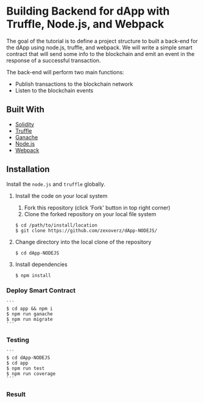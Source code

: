 # Building Backend for dApp with Truffle, Node.js, and Webpack

The goal of the tutorial is to define a project structure to built a back-end for the dApp using node.js, truffle, and webpack. 
We will write a simple smart contract that will send some info to the blockchain and emit an event in the response of a successful transaction.

The back-end will perform two main functions:

- Publish transactions to the blockchain network
- Listen to the blockchain events

## Built With

- [Solidity](https://solidity.readthedocs.io/en/v0.6.12/)
- [Truffle](https://www.trufflesuite.com/)
- [Ganache](https://www.trufflesuite.com/ganache)
- [Node.js](https://nodejs.org/en/)
- [Webpack](https://webpack.js.org/)

## Installation

Install the `node.js` and `truffle` globally.

1. Install the code on your local system

   1. Fork this repository (click 'Fork' button in top right corner)
   2. Clone the forked repository on your local file system

   ```
   $ cd /path/to/install/location
   $ git clone https://github.com/zexoverz/dApp-NODEJS/
   ```

2. Change directory into the local clone of the repository

   ```
   $ cd dApp-NODEJS
   ```

3. Install dependencies

   ```
   $ npm install
   ```

### Deploy Smart Contract

    ```
    $ cd app && npm i
    $ npm run ganache
    $ npm run migrate
    ```
    
### Testing

    ```
    $ cd dApp-NODEJS
    $ cd app
    $ npm run test
    $ npm run coverage
    ```
    
 ### Result 


